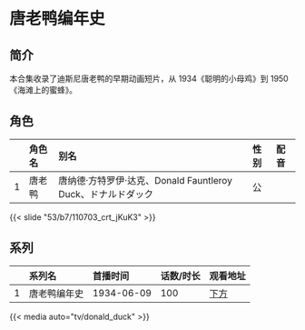 # 唐老鸭编年史


## 简介

本合集收录了迪斯尼唐老鸭的早期动画短片，从 1934《聪明的小母鸡》到 1950《海滩上的蜜蜂》。



## 角色

|     |   角色名   |   别名  | 性别 |  配音  |
|:--- |:------  |:----      |:---  |:--   |
| 1 | 唐老鸭 | 唐纳德·方特罗伊·达克、Donald Fauntleroy Duck、ドナルドダック | 公 |  |

{{< slide "53/b7/110703_crt_jKuK3" >}}

## 系列

|     |   系列名   |   首播时间  | 话数/时长  | 观看地址 |
|:---  |:------    |:----      |:---       |:---  |
| 1 | 唐老鸭编年史 | 1934-06-09 | 100 | [下方](#id-1)  |


{{< media auto="tv/donald_duck" >}}

